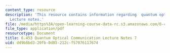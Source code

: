 ```yaml
---
content_type: resource
description: 'This resource contains information regarding  quantum optical communication:
  Lecture notes.'
file: /media/https%3A/open-learning-course-data-rc.s3.amazonaws.com/6-453-quantum-optical-communication-fall-2016/dd9b8bd320fb0d85212cf57076117674_MIT6_453F16_Lect7.pdf
file_type: application/pdf
resourcetype: Document
title: 6.453 Quantum Optical Communication Lecture Notes 7
uid: dd9b8bd3-20fb-0d85-212c-f57076117674
---
```

